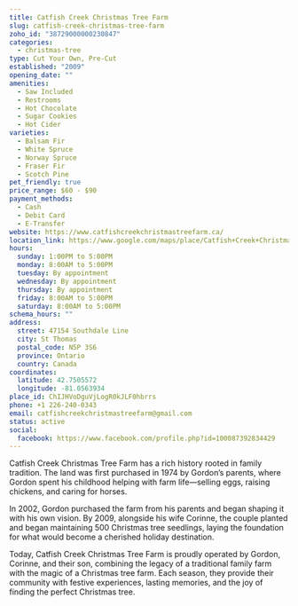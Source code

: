 ```yaml
---
title: Catfish Creek Christmas Tree Farm
slug: catfish-creek-christmas-tree-farm
zoho_id: "38729000000230847"
categories:
  - christmas-tree
type: Cut Your Own, Pre-Cut
established: "2009"
opening_date: ""
amenities:
  - Saw Included
  - Restrooms
  - Hot Chocolate
  - Sugar Cookies
  - Hot Cider
varieties:
  - Balsam Fir
  - White Spruce
  - Norway Spruce
  - Fraser Fir
  - Scotch Pine
pet_friendly: true
price_range: $60 - $90
payment_methods:
  - Cash
  - Debit Card
  - E-Transfer
website: https://www.catfishcreekchristmastreefarm.ca/
location_link: https://www.google.com/maps/place/Catfish+Creek+Christmas+Tree+Farm/@42.750557199999996,-81.05639339999999,14z/data=!4m8!1m2!2m1!1sCatfish+Creek+Christmas+Tree+Farm!3m4!1s0x882e63e582035a1d:0xbbae5b48174b42d2!8m2!3d42.750557199999996!4d-81.05639339999999
hours:
  sunday: 1:00PM to 5:00PM
  monday: 8:00AM to 5:00PM
  tuesday: By appointment
  wednesday: By appointment
  thursday: By appointment
  friday: 8:00AM to 5:00PM
  saturday: 8:00AM to 5:00PM
schema_hours: ""
address:
  street: 47154 Southdale Line
  city: St Thomas
  postal_code: N5P 3S6
  province: Ontario
  country: Canada
coordinates:
  latitude: 42.7505572
  longitude: -81.0563934
place_id: ChIJHVoDguVjLogR0kJLF0hbrrs
phone: +1 226-240-0343
email: catfishcreekchristmastreefarm@gmail.com
status: active
social:
  facebook: https://www.facebook.com/profile.php?id=100087392834429
---
```


Catfish Creek Christmas Tree Farm has a rich history rooted in family tradition. The land was first purchased in 1974 by Gordon’s parents, where Gordon spent his childhood helping with farm life—selling eggs, raising chickens, and caring for horses.

In 2002, Gordon purchased the farm from his parents and began shaping it with his own vision. By 2009, alongside his wife Corinne, the couple planted and began maintaining 500 Christmas tree seedlings, laying the foundation for what would become a cherished holiday destination.

Today, Catfish Creek Christmas Tree Farm is proudly operated by Gordon, Corinne, and their son, combining the legacy of a traditional family farm with the magic of a Christmas tree farm. Each season, they provide their community with festive experiences, lasting memories, and the joy of finding the perfect Christmas tree.
